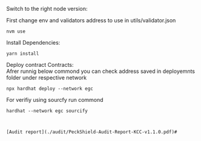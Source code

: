 

Switch to the right node version:  

First change env and validators address to use in utils/validator.json


```
nvm use 
```

Install Dependencies: 

```
yarn install 
```


Deploy contract Contracts:  
Afrer runnig below commond you can check address saved in deployemnts folder under respective network


```
npx hardhat deploy --network egc 
```
For verifiy using sourcfy run commond


```
hardhat --network egc sourcify

```
```


```





<!-- - proposalContract Adress  0x1E73C207507870c6AF3587c3846E1C47cf09Fc90
- punishCode  0x24Bbf17C5c87940ce7956218581F3F0eEE872AFa
-  reservePoolCode  0xf69fa1EEbc02B0873Fda296F4080f6E52859d0b7
-  validatorsCode  0x0220bA095e1Af0bCa9690D383abD7f28a4Bc278d -->
``
[Audit report](./audit/PeckShield-Audit-Report-KCC-v1.1.0.pdf)#
``

